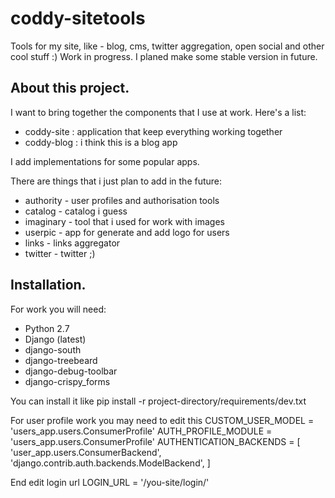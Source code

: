 coddy-sitetools
===============

Tools for my site, like - blog, cms, twitter aggregation, open social and other cool stuff :)
Work in progress. I planed make some stable version in future.


## About this project.

I want to bring together the components that I use at work.
Here's a list:
* coddy-site : application that keep everything working together
* coddy-blog : i think this is a blog app

I add implementations for some popular apps.

There are things that i just plan to add in the future:
* authority - user profiles and authorisation tools
* catalog - catalog i guess
* imaginary - tool that i used for work with images
* userpic - app for generate and add logo for users
* links - links aggregator
* twitter - twitter ;)


## Installation.

For work you will need:
* Python 2.7
* Django (latest)
* django-south
* django-treebeard
* django-debug-toolbar
* django-crispy_forms

You can install it like pip install -r project-directory/requirements/dev.txt

For user profile work you may need to edit this
CUSTOM_USER_MODEL = 'users_app.users.ConsumerProfile'
AUTH_PROFILE_MODULE = 'users_app.users.ConsumerProfile'
AUTHENTICATION_BACKENDS = [
    'user_app.users.ConsumerBackend',
    'django.contrib.auth.backends.ModelBackend',
]

End edit login url
LOGIN_URL = '/you-site/login/'